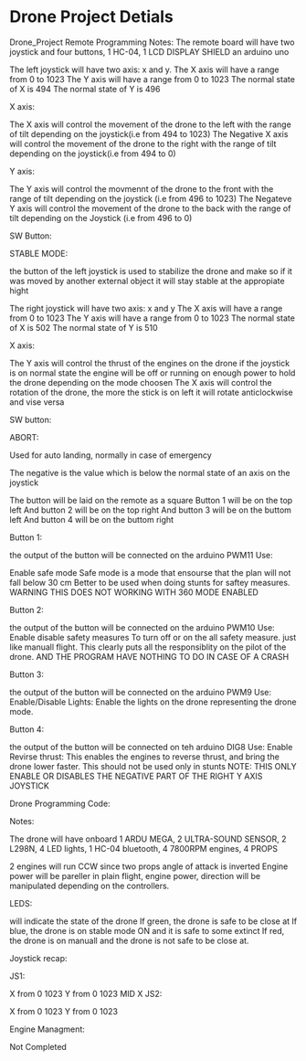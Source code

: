 # Drone Project Detials
Drone_Project
  Remote Programming Notes:
   The remote board will have two joystick and four buttons, 1 HC-04, 1 LCD DISPLAY SHIELD
   an arduino uno
   
   The left joystick will have two axis: x and y.
   The X axis will have a range from 0 to 1023
   The Y axis will have a range from 0 to 1023
   The normal state of X is 494
   The normal state of Y is 496
   
   X axis:
   
   The X axis will control the movement of the drone to the left with the range of tilt depending on the joystick(i.e from 494 to 1023)
   The Negative X axis will control the movement of the drone to the right  with the range of tilt depending on the joystick(i.e from 494 to 0)
   
   Y axis:
   
   The Y axis will control the movmennt of the drone to the front with the range of tilt depending on the joystick (i.e from 496 to 1023)
   The Negateve Y axis will control the movement of the drone to the back with the range of tilt depending on the Joystick (i.e from 496 to 0)
   
   SW Button:
  
   STABLE MODE:
   
   the button of the left joystick is used to stabilize the drone and make so if it was moved by another external object it will stay stable at the appropiate hight
   
   The right joystick will have two axis: x and y
   The X axis will have a range from 0 to 1023
   The Y axis will have a range from 0 to 1023
   The normal state of X is 502
   The normal state of Y is 510
   
   X axis:
   
   The Y axis will control the thrust of the engines on the drone if the joystick is on normal state the engine will be off or running on enough power to hold the drone depending 
   on the mode choosen
   The X axis will control the rotation of the drone, the more the stick is on left it will rotate anticlockwise and vise versa
   
   SW button:
   
   ABORT:
   
   Used for auto landing, normally in case of emergency
   
   The negative is the value which is below the normal state of an axis on the joystick
   
   The button will be laid on the remote as a square
   Button 1 will be on the top left
   And button 2 will be on the top right
   And button 3 will be on the buttom left
   And button 4 will be on the buttom right
   
   Button 1:
   
   the output of the button will be connected on the arduino PWM11
   Use:
   
   Enable safe mode
   Safe mode is a mode that ensourse that the plan will not fall below 30 cm
   Better to be used when doing stunts for saftey measures. 
   WARNING THIS DOES NOT WORKING WITH 360 MODE ENABLED
   
   Button 2:
   
   the output of the button will be connected on the arduino PWM10
   Use:
   Enable disable safety measures
   To turn off or on the all safety measure. just like manuall flight.
   This clearly puts all the responsiblity on the pilot of the drone. AND THE PROGRAM HAVE NOTHING TO DO IN CASE OF A CRASH
   
   Button 3:
   
   the output of the button will be connected on the arduino PWM9
   Use:
   Enable/Disable Lights:
   Enable the lights on the drone representing the drone mode.
   
   Button 4:
   
   the output of the button will be connected on teh arduino DIG8
   Use:
   Enable Revirse thrust:
   This enables the engines to reverse thrust, and bring the drone lower faster.
   This should not be used only in stunts
   NOTE: THIS ONLY ENABLE OR DISABLES THE NEGATIVE PART OF THE RIGHT Y AXIS JOYSTICK

Drone Programming Code:

Notes:

The drone will have onboard 1 ARDU MEGA, 2 ULTRA-SOUND SENSOR, 2 L298N, 4 LED lights, 1 HC-04 bluetooth,
4 7800RPM engines, 4 PROPS

2 engines will run CCW since two props angle of attack is inverted
Engine power will be pareller in plain flight, engine power, direction will be manipulated depending on 
the controllers.

LEDS:

will indicate the state of the drone
If green, the drone is safe to be close at
If blue, the drone is on stable mode ON and it is safe to some extinct
If red, the drone is on manuall and the drone is not safe to be close at.

Joystick recap:

JS1:

X from 0 1023
Y from 0 1023
MID X 
JS2:

X from 0 1023
Y from 0 1023


Engine Managment:

Not Completed
